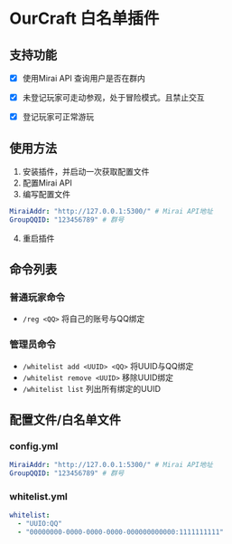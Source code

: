 # OurCraft 白名单插件

## 支持功能
- [x] 使用Mirai API 查询用户是否在群内
- [x] 未登记玩家可走动参观，处于冒险模式。且禁止交互
- [x] 登记玩家可正常游玩


## 使用方法
1. 安装插件，并启动一次获取配置文件
2. 配置Mirai API
3. 编写配置文件

```yaml
MiraiAddr: "http://127.0.0.1:5300/" # Mirai API地址
GroupQQID: "123456789" # 群号
```

4. 重启插件

## 命令列表
### 普通玩家命令
- `/reg <QQ>` 将自己的账号与QQ绑定
### 管理员命令
- `/whitelist add <UUID> <QQ>` 将UUID与QQ绑定
- `/whitelist remove <UUID>` 移除UUID绑定
- `/whitelist list` 列出所有绑定的UUID


## 配置文件/白名单文件
### config.yml
```yaml
MiraiAddr: "http://127.0.0.1:5300/" # Mirai API地址
GroupQQID: "123456789" # 群号
```

### whitelist.yml
```yaml
whitelist:
  - "UUIO:QQ"
  - "00000000-0000-0000-0000-000000000000:1111111111"
```